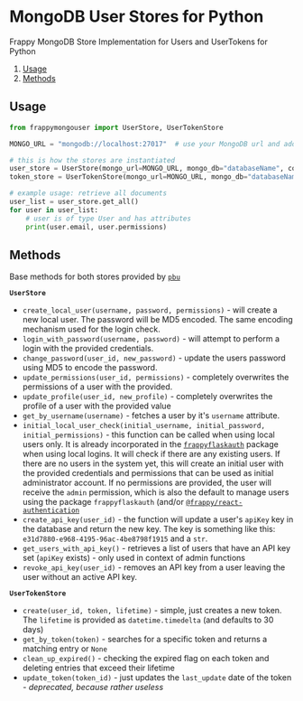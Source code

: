 # MongoDB User Stores for Python

Frappy MongoDB Store Implementation for Users and UserTokens for Python

1. [Usage](#usage)
2. [Methods](#methods)

## Usage

```python
from frappymongouser import UserStore, UserTokenStore

MONGO_URL = "mongodb://localhost:27017"  # use your MongoDB url and add potential credentials

# this is how the stores are instantiated
user_store = UserStore(mongo_url=MONGO_URL, mongo_db="databaseName", collection_name="users")
token_store = UserTokenStore(mongo_url=MONGO_URL, mongo_db="databaseName", collection_name="userTokens")

# example usage: retrieve all documents
user_list = user_store.get_all() 
for user in user_list:
    # user is of type User and has attributes
    print(user.email, user.permissions)
```

## Methods

Base methods for both stores provided by [`pbu`](https://pypi.org/project/pbu/)

**`UserStore`**

- `create_local_user(username, password, permissions)` - will create a new local user. The password will be MD5 encoded.
 The same encoding mechanism used for the login check.
- `login_with_password(username, password)` - will attempt to perform a login with the provided credentials.
- `change_password(user_id, new_password)` - update the users password using MD5 to encode the password.
- `update_permissions(user_id, permissions)` - completely overwrites the permissions of a user with the provided.
- `update_profile(user_id, new_profile)` - completely overwrites the profile of a user with the provided value
- `get_by_username(username)` - fetches a user by it's `username` attribute.
-  `initial_local_user_check(initial_username, initial_password, initial_permissions)` - this function can be called
 when using local users only. It is already incorporated in the
  [`frappyflaskauth`](https://github.com/ilfrich/frappy-flask-authentication) package when using local logins. It will
  check if there are any existing users. If there are no users in the system yet, this will create an initial user with
  the provided credentials and permissions that can be used as initial administrator account. If no permissions are
  provided, the user will receive the `admin` permission, which is also the default to manage users using the package
  `frappyflaskauth` (and/or [`@frappy/react-authentication`](https://github.com/ilfrich/frappy-react-authentication)
- `create_api_key(user_id)` - the function will update a user's `apiKey` key in the database and return the new key. The
 key is something like this: `e31d7880-e968-4195-96ac-4be8798f1915` and a `str`.
- `get_users_with_api_key()` - retrieves a list of users that have an API key set (`apiKey` exists) - only used in
context of admin functions
- `revoke_api_key(user_id)` - removes an API key from a user leaving the user without an active API key.

**`UserTokenStore`**

- `create(user_id, token, lifetime)` - simple, just creates a new token. The `lifetime` is provided as
 `datetime.timedelta` (and defaults to 30 days)
- `get_by_token(token)` - searches for a specific token and returns a matching entry or `None`
- `clean_up_expired()` - checking the expired flag on each token and deleting entries that exceed their lifetime
- `update_token(token_id)` - just updates the `last_update` date of the token - _deprecated, because rather useless_
